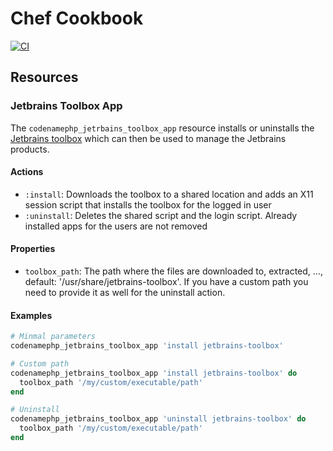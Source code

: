 # Chef Cookbook
[![CI](https://github.com/codenamephp/chef.cookbook.jetbrainsToolbox/actions/workflows/ci.yml/badge.svg)](https://github.com/codenamephp/chef.cookbook.jetbrainsToolbox/actions/workflows/ci.yml)

## Resources

### Jetbrains Toolbox App
The `codenamephp_jetrbains_toolbox_app` resource installs or uninstalls the [Jetbrains toolbox][jetbrains_toolbox_url] which can then be used to manage the Jetbrains products.

#### Actions
- `:install`: Downloads the toolbox to a shared location and adds an X11 session script that installs the toolbox for the logged in user
- `:uninstall`: Deletes the shared script and the login script. Already installed apps for the users are not removed

#### Properties
- `toolbox_path`: The path where the files are downloaded to, extracted, ..., default: '/usr/share/jetbrains-toolbox'. If you have a custom path you need to provide it as well for the uninstall action.

#### Examples
```ruby
# Minmal parameters
codenamephp_jetbrains_toolbox_app 'install jetbrains-toolbox'

# Custom path
codenamephp_jetbrains_toolbox_app 'install jetbrains-toolbox' do
  toolbox_path '/my/custom/executable/path'
end

# Uninstall
codenamephp_jetbrains_toolbox_app 'uninstall jetbrains-toolbox' do
  toolbox_path '/my/custom/executable/path'
end
```
[jetbrains_toolbox_url]: https://www.jetbrains.com/toolbox-app/